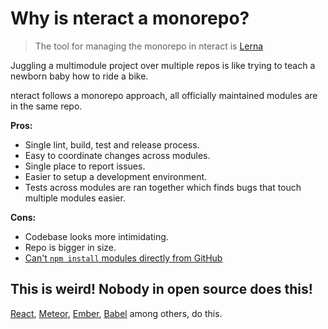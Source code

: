 # Why is nteract a monorepo?

> The tool for managing the monorepo in nteract is [Lerna](https://github.com/lerna/lerna)

Juggling a multimodule project over multiple repos is like trying to teach a newborn baby how to
ride a bike.

nteract follows a monorepo approach, all officially maintained modules are in the same repo.

**Pros:**

 * Single lint, build, test and release process.
 * Easy to coordinate changes across modules.
 * Single place to report issues.
 * Easier to setup a development environment.
 * Tests across modules are ran together which finds bugs that touch multiple modules easier.

**Cons:**

 * Codebase looks more intimidating.
 * Repo is bigger in size.
 * [Can't `npm install` modules directly from GitHub](https://github.com/npm/npm/issues/2974)

## This is weird! Nobody in open source does this!

[React](https://github.com/facebook/react/tree/master/packages), [Meteor](https://github.com/meteor/meteor/tree/devel/packages), [Ember](https://github.com/emberjs/ember.js/tree/master/packages), [Babel](https://github.com/babel/babel/blob/master/doc/design/monorepo.md) among others, do this.
